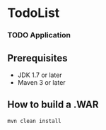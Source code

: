 # TodoList
### TODO Application
## Prerequisites
- JDK 1.7 or later
- Maven 3 or later
## How to build a .WAR
```mvn clean install```
